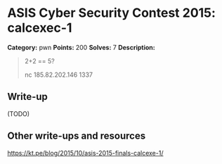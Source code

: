 # ASIS Cyber Security Contest 2015: calcexec-1

**Category:** pwn
**Points:** 200
**Solves:** 7
**Description:**

> 2+2 == 5?
> 
> nc 185.82.202.146 1337

## Write-up

(TODO)

## Other write-ups and resources

https://kt.pe/blog/2015/10/asis-2015-finals-calcexe-1/
